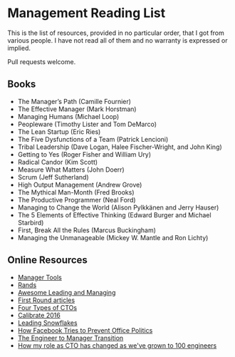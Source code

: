 # Management Reading List

This is the list of resources, provided in no particular order, that I got from various people. I have not read all of them and no warranty is expressed or implied.

Pull requests welcome.

## Books

* The Manager’s Path (Camille Fournier)
* The Effective Manager (Mark Horstman)
* Managing Humans (Michael Loop)
* Peopleware (Timothy Lister and Tom DeMarco)
* The Lean Startup (Eric Ries)
* The Five Dysfunctions of a Team (Patrick Lencioni)
* Tribal Leadership (Dave Logan, Halee Fischer-Wright, and John King)
* Getting to Yes (Roger Fisher and William Ury)
* Radical Candor (Kim Scott)
* Measure What Matters (John Doerr)
* Scrum (Jeff Sutherland)
* High Output Management (Andrew Grove)
* The Mythical Man-Month (Fred Brooks)
* The Productive Programmer (Neal Ford)
* Managing to Change the World (Alison Pylkkänen and Jerry Hauser)
* The 5 Elements of Effective Thinking (Edward Burger and Michael Starbird)
* First, Break All the Rules (Marcus Buckingham)
* Managing the Unmanageable (Mickey W. Mantle and Ron Lichty)

## Online Resources

* [Manager Tools](https://www.manager-tools.com/)
* [Rands](http://randsinrepose.com/)
* [Awesome Leading and Managing](https://github.com/LappleApple/awesome-leading-and-managing)
* [First Round articles](https://search.firstround.com/topics/engineering-management)
* [Four Types of CTOs](http://ctovision.com/2009/08/the-role-of-the-cto-four-models-for-success/)
* [Calibrate 2016](https://www.youtube.com/playlist?list=PL8iMj9kx_ykSphiqB8lwtXSOky2iTNu5y)
* [Leading Snowflakes](http://leadingsnowflakes.com/)
* [How Facebook Tries to Prevent Office Politics](https://hbr.org/2016/06/how-facebook-tries-to-prevent-office-politics)
* [The Engineer to Manager Transition](https://www.slideshare.net/TeamableHires/surviving-the-engineer-tomanager-transition)
* [How my role as CTO has changed as we've grown to 100 engineers](https://engineering.gusto.com/how-my-role-as-cto-has-changed-as-weve-grown-to-100-engineers/)
